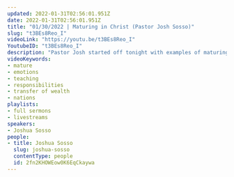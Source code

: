 ```yaml
---
updated: 2022-01-31T02:56:01.951Z
date: 2022-01-31T02:56:01.951Z
title: "01/30/2022 | Maturing in Christ (Pastor Josh Sosso)"
slug: "t3BEs8Reo_I"
videoLink: "https://youtu.be/t3BEs8Reo_I"
YoutubeID: "t3BEs8Reo_I"
description: "Pastor Josh started off tonight with examples of maturing in life. Like we mature and take on the responsibilities of other people, the same thing happens in the Spirit. When you mature in Christ, God gives you more responsibility to pray for other situations across the world. Pastor Josh also reminds us to put our thinking and emotions aside, because they affect the promises God has given us. God will teach you everything you need to know, and you will affect the nations. This sermon was delivered at Freedom Fellowship Church International."
videoKeywords:
- mature
- emotions
- teaching
- responsibilities
- transfer of wealth
- nations
playlists:
- full sermons
- livestreams
speakers:
- Joshua Sosso
people:
- title: Joshua Sosso
  slug: joshua-sosso
  contentType: people
  id: 2fn2KHOWEow0K6EqCkaywa
---
```


